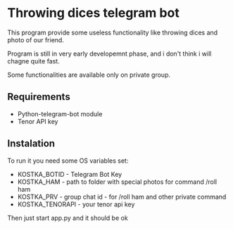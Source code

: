 # Throwing dices telegram bot

This program provide some useless functionality like throwing dices and photo of our friend.

Program is still in very early developemnt phase, and i don't think i will chagne quite fast.

Some functionalities are available only on private group.

## Requirements

* Python-telegram-bot module
* Tenor API key

## Instalation

To run it you need some OS variables set:
* KOSTKA_BOTID - Telegram Bot Key
* KOSTKA_HAM - path to folder with special photos for command /roll ham
* KOSTKA_PRV - group chat id - for /roll ham and other private command
* KOSTKA_TENORAPI - your tenor api key

Then just start app.py and it should be ok
